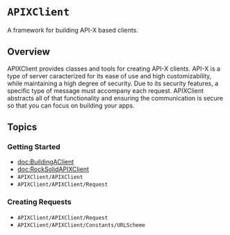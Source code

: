 # ``APIXClient``

A framework for building API-X based clients.

## Overview

APIXClient provides classes and tools for creating API-X clients. API-X is a type of
server caracterized for its ease of use and high customizability, while maintaining
a high degree of security. Due to its security features, a specific type of
message must accompany each request. APIXClient abstracts all of that functionality
and ensuring the communication is secure so that you can focus on building your apps.

## Topics

### Getting Started

- <doc:BuildingAClient>
- <doc:RockSolidAPIXClient>
- ``APIXClient/APIXClient``
- ``APIXClient/APIXClient/Request``

### Creating Requests

- ``APIXClient/APIXClient/Request``
- ``APIXClient/APIXClient/Constants/URLScheme``
